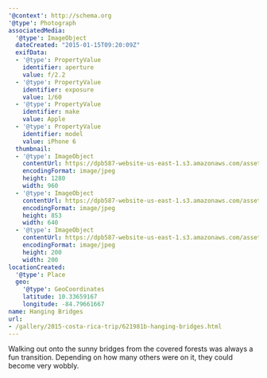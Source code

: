```yaml
---
'@context': http://schema.org
'@type': Photograph
associatedMedia:
  '@type': ImageObject
  dateCreated: "2015-01-15T09:20:09Z"
  exifData:
  - '@type': PropertyValue
    identifier: aperture
    value: f/2.2
  - '@type': PropertyValue
    identifier: exposure
    value: 1/60
  - '@type': PropertyValue
    identifier: make
    value: Apple
  - '@type': PropertyValue
    identifier: model
    value: iPhone 6
  thumbnail:
  - '@type': ImageObject
    contentUrl: https://dpb587-website-us-east-1.s3.amazonaws.com/asset/gallery/2015-costa-rica-trip/621981b-hanging-bridges~1280.jpg
    encodingFormat: image/jpeg
    height: 1280
    width: 960
  - '@type': ImageObject
    contentUrl: https://dpb587-website-us-east-1.s3.amazonaws.com/asset/gallery/2015-costa-rica-trip/621981b-hanging-bridges~640w.jpg
    encodingFormat: image/jpeg
    height: 853
    width: 640
  - '@type': ImageObject
    contentUrl: https://dpb587-website-us-east-1.s3.amazonaws.com/asset/gallery/2015-costa-rica-trip/621981b-hanging-bridges~200x200.jpg
    encodingFormat: image/jpeg
    height: 200
    width: 200
locationCreated:
  '@type': Place
  geo:
    '@type': GeoCoordinates
    latitude: 10.33659167
    longitude: -84.79661667
name: Hanging Bridges
url:
- /gallery/2015-costa-rica-trip/621981b-hanging-bridges.html
---
```


Walking out onto the sunny bridges from the covered forests was always a fun transition. Depending on how many others were on it, they could become very wobbly.
